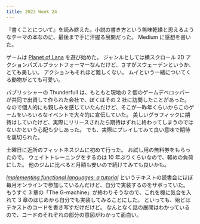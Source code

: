 ```yaml
---
title: 2023 Week 24
---
```


『書くことについて』を読み終えた。小説の書き方という無味乾燥と思えるようなテーマの本なのに、最後まで手に汗握る展開だった。
Medium に感想を書いた。

ゲームは [Planet of Lana](https://store.steampowered.com/app/1608230/Planet_of_Lana/) を遊び始めた。
ジャンルとしては横スクロール 2D アクションパズルプラットフォーマーなんだけど、さすがスウェーデンというか、とても美しい。
アクションもそれほど難しくない。
ムイという一緒についてくる動物がとても可愛い。

パブリッシャーの Thunderfull は、もともと現地の 2 個のゲームデベロッパーが共同で出資して作られた会社で、ぼくはその 2 社に訪問したことがあった。
なので個人的にも親しみを感じていたんだけど、そこが一昨年くらいからこのゲームをいろいろなイベントで大々的に宣伝していた。
美しいグラフィックに期待はしていたけど、実際にリリースされたら期待はずれに終わってしまうのではないかという心配も少しあった。
でも、実際にプレイしてみて良い意味で期待を裏切られた。

土曜日に近所のフィットネスジムに初めて行った。
お試し用の無料券をもらったので。
ウェイトトレーニングをするのは 10 年ぶりくらいなので、軽めの負荷にした。
他のジムに比べると月額も安いので続けてみても良いかも。

[_Implementing functional languages: a tutorial_](https://www.microsoft.com/en-us/research/publication/implementing-functional-languages-a-tutorial/) というテキストの読書会にほぼ毎月オンラインで参加しているんだけど、自分で実装するのをサボっていた。
もうすぐ 3 章の「The G-machine」が終わりそうなので、これを機に気合を入れて 3 章のはじめから自分でも実装してみることにした。
といっても、殆どはテキストのコードを書き写すだけだけど。
なんとなく話の展開はわかっているので、コードのそれぞれの部分の意図がわかって面白い。
